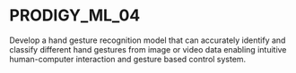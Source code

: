 # PRODIGY_ML_04
Develop a hand gesture recognition model that can accurately identify and classify different hand gestures from image or video data enabling intuitive human-computer interaction and gesture based control system.
